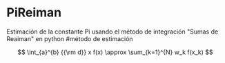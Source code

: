 # PiReiman
Estimación de la constante Pi usando el método de integración "Sumas de Reaiman" en python
#método de estimación

$$
\int_{a}^{b} {{\rm d}} x f(x) \approx \sum_{k=1}^{N} w_k f(x_k)
$$
